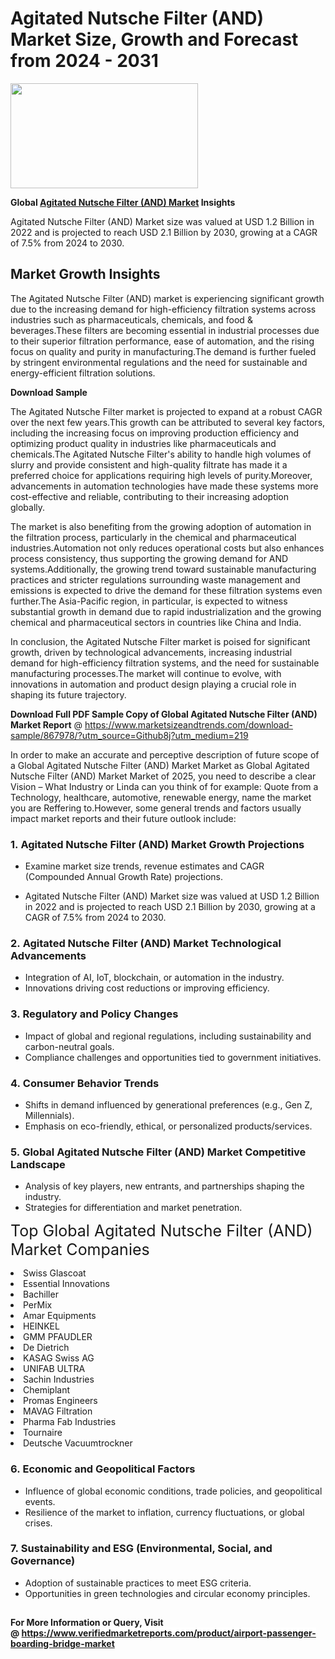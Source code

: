 <H1>Agitated Nutsche Filter (AND) Market Size, Growth and Forecast from 2024 - 2031</H1><img class="aligncenter size-medium wp-image-584254" src="https://thirdeyenews.in/wp-content/uploads/2024/09/Global-Market-Research-300x168.jpeg" alt="" width="300" height="168" /><p><strong>Global&nbsp;<a href="https://www.marketsizeandtrends.com/download-sample/867978/?utm_source=Github8j?utm_medium=219">Agitated Nutsche Filter (AND) Market</a> Insights</strong></p><p>Agitated Nutsche Filter (AND) Market size was valued at USD 1.2 Billion in 2022 and is projected to reach USD 2.1 Billion by 2030, growing at a CAGR of 7.5% from 2024 to 2030.</p><p><h2>Market Growth Insights</h2> <p>The Agitated Nutsche Filter (AND) market is experiencing significant growth due to the increasing demand for high-efficiency filtration systems across industries such as pharmaceuticals, chemicals, and food & beverages.These filters are becoming essential in industrial processes due to their superior filtration performance, ease of automation, and the rising focus on quality and purity in manufacturing.The demand is further fueled by stringent environmental regulations and the need for sustainable and energy-efficient filtration solutions.</p> <p><strong>Download Sample</strong></p> <p>The Agitated Nutsche Filter market is projected to expand at a robust CAGR over the next few years.This growth can be attributed to several key factors, including the increasing focus on improving production efficiency and optimizing product quality in industries like pharmaceuticals and chemicals.The Agitated Nutsche Filter's ability to handle high volumes of slurry and provide consistent and high-quality filtrate has made it a preferred choice for applications requiring high levels of purity.Moreover, advancements in automation technologies have made these systems more cost-effective and reliable, contributing to their increasing adoption globally.</p> <p>The market is also benefiting from the growing adoption of automation in the filtration process, particularly in the chemical and pharmaceutical industries.Automation not only reduces operational costs but also enhances process consistency, thus supporting the growing demand for AND systems.Additionally, the growing trend toward sustainable manufacturing practices and stricter regulations surrounding waste management and emissions is expected to drive the demand for these filtration systems even further.The Asia-Pacific region, in particular, is expected to witness substantial growth in demand due to rapid industrialization and the growing chemical and pharmaceutical sectors in countries like China and India.</p> <p>In conclusion, the Agitated Nutsche Filter market is poised for significant growth, driven by technological advancements, increasing industrial demand for high-efficiency filtration systems, and the need for sustainable manufacturing processes.The market will continue to evolve, with innovations in automation and product design playing a crucial role in shaping its future trajectory.</p> <p><span class=""><strong>Download Full PDF Sample Copy of Global Agitated Nutsche Filter (AND) Market Report</strong> @ <a href="https://www.marketsizeandtrends.com/download-sample/867978/?utm_source=Github8j?utm_medium=219" target="_blank">https://www.marketsizeandtrends.com/download-sample/867978/?utm_source=Github8j?utm_medium=219</a></span></p><p>In order to make an accurate and perceptive description of future scope of a Global&nbsp;Agitated Nutsche Filter (AND) Market Market as Global&nbsp;Agitated Nutsche Filter (AND) Market Market of 2025, you need to describe a clear Vision &ndash; What Industry or Linda can you think of for example: Quote from a Technology, healthcare, automotive, renewable energy, name the market you are Reffering to.However, some general trends and factors usually impact market reports and their future outlook include:</p><h3>1.&nbsp;<strong>Agitated Nutsche Filter (AND) Market Growth Projections</strong></h3><ul><li>Examine market size trends, revenue estimates and CAGR (Compounded Annual Growth Rate) projections.</li><li><p>Agitated Nutsche Filter (AND) Market size was valued at USD 1.2 Billion in 2022 and is projected to reach USD 2.1 Billion by 2030, growing at a CAGR of 7.5% from 2024 to 2030.</p></li></ul><h3>2.&nbsp;<strong>Agitated Nutsche Filter (AND) Market Technological Advancements</strong></h3><ul><li>Integration of AI, IoT, blockchain, or automation in the industry.</li><li>Innovations driving cost reductions or improving efficiency.</li></ul><h3>3.&nbsp;<strong>Regulatory and Policy Changes</strong></h3><ul><li>Impact of global and regional regulations, including sustainability and carbon-neutral goals.</li><li>Compliance challenges and opportunities tied to government initiatives.</li></ul><h3>4.&nbsp;<strong>Consumer Behavior Trends</strong></h3><ul><li>Shifts in demand influenced by generational preferences (e.g., Gen Z, Millennials).</li><li>Emphasis on eco-friendly, ethical, or personalized products/services.</li></ul><h3>5.&nbsp;<strong>Global Agitated Nutsche Filter (AND) Market Competitive Landscape</strong></h3><ul><li>Analysis of key players, new entrants, and partnerships shaping the industry.</li><li>Strategies for differentiation and market penetration.</li></ul><p data-pm-slice="1 1 []"><span style="color: inherit; font-family: inherit; font-size: 25px;">Top Global Agitated Nutsche Filter (AND) Market Companies</span></p><div class="" data-test-id=""><p><li>Swiss Glascoat</li><li> Essential Innovations</li><li> Bachiller</li><li> PerMix</li><li> Amar Equipments</li><li> HEINKEL</li><li> GMM PFAUDLER</li><li> De Dietrich</li><li> KASAG Swiss AG</li><li> UNIFAB ULTRA</li><li> Sachin Industries</li><li> Chemiplant</li><li> Promas Engineers</li><li> MAVAG Filtration</li><li> Pharma Fab Industries</li><li> Tournaire</li><li> Deutsche Vacuumtrockner</li></p></div><h3>6.&nbsp;<strong>Economic and Geopolitical Factors</strong></h3><ul><li>Influence of global economic conditions, trade policies, and geopolitical events.</li><li>Resilience of the market to inflation, currency fluctuations, or global crises.</li></ul><h3>7.&nbsp;<strong>Sustainability and ESG (Environmental, Social, and Governance)</strong></h3><ul><li>Adoption of sustainable practices to meet ESG criteria.</li><li>Opportunities in green technologies and circular economy principles.</li></ul><h2><strong style="font-size: 14px;">For More Information or Query, Visit @&nbsp;</strong><a style="background-color: #ffffff; font-size: 14px;" href="https://www.marketsizeandtrends.com/report/agitated-nutsche-filter-and-market/" target="_blank">https://www.verifiedmarketreports.com/product/airport-passenger-boarding-bridge-market</a></h2>